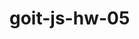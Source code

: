 # goit-js-hw-05
<!-- task-1
// Напиши стрілочну функцію getUserNames(users), яка прийматиме один параметр users — масив об’єктів користувачів. Функція має повертати масив імен усіх користувачів (властивість name) із масиву users.

// Візьми код нижче і встав після оголошення своєї функції для перевірки коректності її роботи. У консоль будуть виведені результати її викликів. -->

<!-- task-2 
// Напиши стрілочну функцію getUsersWithFriend(users, friendName) , яка прийматиме два параметра:

// перший параметр users — масив об’єктів користувачів
// другий параметр friendName — ім’я друга для пошуку.
// Функція має повертати масив усіх користувачів із масиву users, у яких є друг з іменем friendName. Друзі кожного користувача зберігаються у властивості friends. Якщо користувачів, у яких є такий друг немає, то функція має повернути порожній масив.


// Поради:

// Метод filter() можна використовувати для створення нового масиву з елементами, які задовольняють певну умову.
// Використовуй метод includes() для перевірки, чи масив friends містить friendName.
// Візьми код нижче і встав після оголошення своєї функції для перевірки коректності її роботи. У консоль будуть виведені результати її роботи. -->



<!-- task -3 
// Напиши стрілочну функцію sortByDescendingFriendCount(users) , яка прийматиме один параметр users — масив об’єктів користувачів.

// Функція має повертати масив усіх користувачів, відсортованих за спаданням кількостій їх друзів (властивість friends).

// Візьми код нижче і встав після оголошення своєї функції для перевірки коректності її роботи. У консоль будуть виведені результати її роботи.-->

<!-- task -4 
// Напиши стрілочну функцію getTotalBalanceByGender(users, gender), яка прийматиме два параметра:

// перший параметр users — масив об’єктів користувачів,
// другий параметр gender — рядок, що зберігає стать.
// Функція має використовувати ланцюжок виклику методів та повертати загальний баланс користувачів (властивість balance), стать яких (властивість gender) збігається зі значенням параметра gender.

// Візьми код нижче і встав після оголошення своєї функції для перевірки коректності її роботи. У консоль будуть виведені результати її роботи.